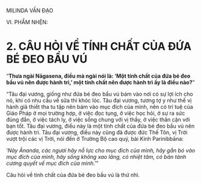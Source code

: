 MILINDA VẤN ĐẠO

VI. PHẨM NHỆN:

# 2. CÂU HỎI VỀ TÍNH CHẤT CỦA ĐỨA BÉ ĐEO BẦU VÚ

“**Thưa ngài Nāgasena, điều mà ngài nói là: ‘Một tính chất của đứa bé đeo bầu vú nên được hành trì,’ một tính chất nên được hành trì ấy là điều nào?**”

“Tâu đại vương, giống như đứa bé đeo bầu vú bám vào nơi có sự lợi ích cho nó, khi có nhu cầu về sữa thì khóc lóc. Tâu đại vương, tương tợ y như thế vị hành giả thiết tha tu tập nên bám vào mục đích của mình, nên có trí tuệ của Giáo Pháp ở mọi trường hợp, ở việc đọc tụng, ở việc học hỏi, ở sự ra sức đúng đắn, ở việc tách ly, ở việc sống chung với vị thầy, ở việc thân cận với bạn tốt. Tâu đại vương, điều này là một tính chất của đứa bé đeo bầu vú nên được hành trì. Tâu đại vương, điều này cũng đã được đức Thế Tôn, vị Trời vượt trội các vị Trời, nói đến ở Trường Bộ cao quý, bài Kinh Parinibbāna:

‘_Này Ānanda, các ngươi hãy nỗ lực cho mục đích của mình, hãy gắn bó vào mục đích của mình, hãy sống không xao lãng, có nhiệt tâm, có bản tánh cương quyết về mục đích của mình_.’”

Câu hỏi về tính chất của đứa bé đeo bầu vú là thứ nhì.

